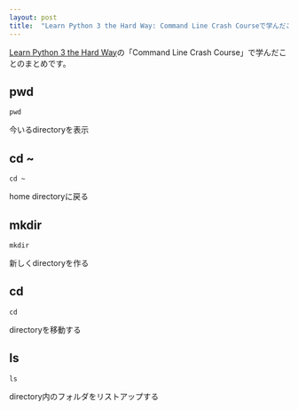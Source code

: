 ```yaml
---
layout: post
title:  "Learn Python 3 the Hard Way: Command Line Crash Courseで学んだこと"
---
```


[Learn Python 3 the Hard Way](https://learnpythonthehardway.org/)の「Command Line Crash Course」で学んだことのまとめです。

## pwd

```
pwd
```
今いるdirectoryを表示

## cd ~
```
cd ~
```
home directoryに戻る

## mkdir
```
mkdir
```
新しくdirectoryを作る

## cd
```
cd
```
directoryを移動する

## ls
```
ls
```
directory内のフォルダをリストアップする